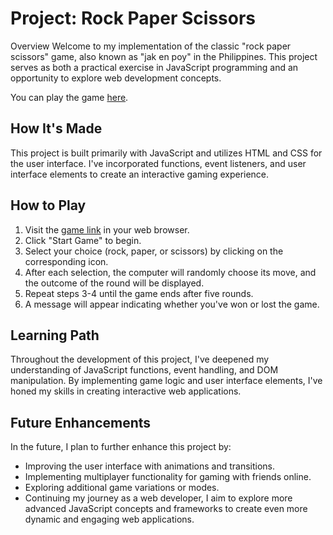 # Project: Rock Paper Scissors

Overview
Welcome to my implementation of the classic "rock paper scissors" game, also known as "jak en poy" in the Philippines. This project serves as both a practical exercise in JavaScript programming and an opportunity to explore web development concepts.

You can play the game [here](https://krig6.github.io/jak-en-poy-game/).

## How It's Made

This project is built primarily with JavaScript and utilizes HTML and CSS for the user interface. I've incorporated functions, event listeners, and user interface elements to create an interactive gaming experience.

## How to Play

1. Visit the [game link](https://krig6.github.io/jak-en-poy-game/) in your web browser.
2. Click "Start Game" to begin.
3. Select your choice (rock, paper, or scissors) by clicking on the corresponding icon.
4. After each selection, the computer will randomly choose its move, and the outcome of the round will be displayed.
5. Repeat steps 3-4 until the game ends after five rounds.
6. A message will appear indicating whether you've won or lost the game.

## Learning Path

Throughout the development of this project, I've deepened my understanding of JavaScript functions, event handling, and DOM manipulation. By implementing game logic and user interface elements, I've honed my skills in creating interactive web applications.

## Future Enhancements

In the future, I plan to further enhance this project by:

- Improving the user interface with animations and transitions.
- Implementing multiplayer functionality for gaming with friends online.
- Exploring additional game variations or modes.
- Continuing my journey as a web developer, I aim to explore more advanced JavaScript concepts and frameworks to create even more dynamic and engaging web applications.

